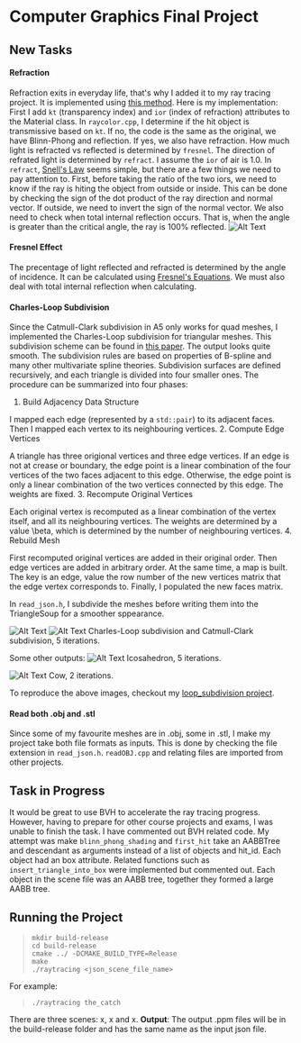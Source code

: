 # Computer Graphics Final Project
## New Tasks
#### Refraction
Refraction exits in everyday life, that's why I added it to my ray tracing project. It is implemented using [this method](https://www.scratchapixel.com/lessons/3d-basic-rendering/introduction-to-shading/reflection-refraction-fresnel). Here is my implementation:
First I add `kt` (transparency index) and `ior` (index of refraction) attributes to the Material class. In `raycolor.cpp`, I determine if the hit object is transmissive based on `kt`. If no, the code is the same as the original, we have Blinn-Phong and reflection. If yes, we also have refraction. How much light is refracted vs reflected is determined by `fresnel`. The direction of refrated light is determined by `refract`. I assume the `ior` of air is 1.0. 
In `refract`, [Snell's Law](https://en.wikipedia.org/wiki/Snell%27s_law) seems simple, but there are a few things we need to pay attention to. First, before taking the ratio of the two iors, we need to know if the ray is hiting the object from outside or inside. This can be done by checking the sign of the dot product of the ray direction and normal vector. If outside, we need to invert the sign of the normal vector. We also need to check when total internal reflection occurs. That is, when the angle is greater than the critical angle, the ray is 100% reflected.
![Alt Text](https://github.com/HanziJiang/ray-trace/blob/master/images/refract.png)

#### Fresnel Effect
The precentage of light reflected and refracted is determined by the angle of incidence. It can be calculated using [Fresnel's Equations](https://www.scratchapixel.com/lessons/3d-basic-rendering/introduction-to-shading/reflection-refraction-fresnel). We must also deal with total internal reflection when calculating.

#### Charles-Loop Subdivision
Since the Catmull-Clark subdivision in A5 only works for quad meshes, I implemented the Charles-Loop subdivision for triangular meshes. This subdivision scheme can be found in [this paper](https://www.microsoft.com/en-us/research/wp-content/uploads/2016/02/thesis-10.pdf). The output looks quite smooth.
The subdivision rules are based on properties of B-spline and many other multivariate spline theories. Subdivision surfaces are defined recursively, and each triangle is divided into four smaller ones. The procedure can be summarized into four phases:
1. Build Adjacency Data Structure

I mapped each edge (represented by a `std::pair`) to its adjacent faces. Then I mapped each vertex to its neighbouring vertices. 
2. Compute Edge Vertices

A triangle has three origional vertices and three edge vertices. If an edge is not at crease or boundary, the edge point is a linear combination of the four vertices of the two faces adjacent to this edge. Otherwise, the edge point is only a linear combination of the two vertices connected by this edge. The weights are fixed.
3. Recompute Original Vertices

Each original vertex is recomputed as a linear combination of the vertex itself, and all its neighbouring vertices. The weights are determined by a value \beta, which is determined by the number of neighbouring vertices.
4. Rebuild Mesh

First recomputed original vertices are added in their original order. Then edge vertices are added in arbitrary order. At the same time, a map is built. The key is an edge, value the row number of the new vertices matrix that the edge vertex corresponds to. Finally, I populated the new faces matrix.


In `read_json.h`, I subdivide the meshes before writing them into the TriangleSoup for a smoother sppearance.

![Alt Text](https://github.com/HanziJiang/ray-trace/blob/master/images/comparison.gif)
![Alt Text](https://github.com/HanziJiang/ray-trace/blob/master/images/comparison_video.gif)
Charles-Loop subdivision and Catmull-Clark subdivision, 5 iterations. 


Some other outputs:
![Alt Text](https://github.com/HanziJiang/ray-trace/blob/master/images/icosahedron.gif)
Icosahedron, 5 iterations.


![Alt Text](https://github.com/HanziJiang/ray-trace/blob/master/images/cow.gif)
Cow, 2 iterations.


To reproduce the above images, checkout my [loop_subdivision project](https://github.com/HanziJiang/loop_subdivision).

#### Read both .obj and .stl
Since some of my favourite meshes are in .obj, some in .stl, I make my project take both file formats as inputs. This is done by checking the file extension in `read_json.h`. `readOBJ.cpp` and relating files are imported from other projects.


## Task in Progress
It would be great to use BVH to accelerate the ray tracing progress. However, having to prepare for other course projects and exams, I was unable to finish the task. I have commented out BVH related code. My attempt was make `blinn_phong_shading` and `first_hit` take an AABBTree and descendant as arguments instead of a list of objects and hit_id. Each object had an box attribute. Related functions such as `insert_triangle_into_box` were implemented but commented out. Each object in the scene file was an AABB tree, together they formed a large AABB tree.

## Running the Project

> ```
> mkdir build-release
> cd build-release
> cmake ../ -DCMAKE_BUILD_TYPE=Release
> make
> ./raytracing <json_scene_file_name>
> ```
For example:
> ```
> ./raytracing the_catch
> ```
There are three scenes: x, x and x.
**Output**: The output .ppm files will be in the build-release folder and has the same name as the input json file.
